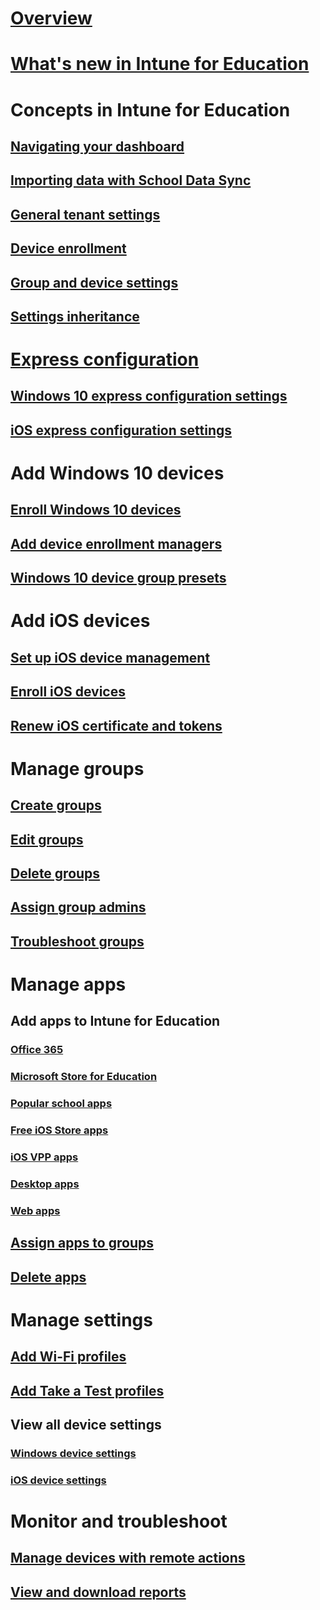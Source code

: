 # [Overview](what-is-intune-for-education.md)
# [What's new in Intune for Education](whats-new-in-edu.md)
# Concepts in Intune for Education
## [Navigating your dashboard](how-do-i-customize-my-dashboard.md)
## [Importing data with School Data Sync](what-is-school-data-sync.md)
## [General tenant settings](edu-tenant-general-settings.md)
## [Device enrollment](how-should-I-enroll-devices.md)
## [Group and device settings](manage-device-settings-edu.md)
## [Settings inheritance](settings-inheritance.md)
# [Express configuration](express-configuration-intune-edu.md)
## [Windows 10 express configuration settings](edu-express-config-settings-windows.md)
## [iOS express configuration settings](edu-express-config-settings-ios.md)
# Add Windows 10 devices
## [Enroll Windows 10 devices](add-devices-windows.md)
## [Add device enrollment managers](add-enrollment-managers.md)
## [Windows 10 device group presets](all-devices-group-presets-windows-edu.md)
# Add iOS devices
## [Set up iOS device management](setup-ios-device-management.md)
## [Enroll iOS devices](add-devices-ios-edu.md)
## [Renew iOS certificate and tokens](renew-ios-certificate-token.md)
# Manage groups
## [Create groups](what-are-groups.md)
## [Edit groups](edit-groups-intune-for-edu.md)
## [Delete groups](delete-group-intune-for-education.md)
## [Assign group admins](group-admin-delegate.md)
## [Troubleshoot groups](troubleshoot-groups-intune-for-edu.md)
# Manage apps
## Add apps to Intune for Education
### [Office 365](install-office.md)
### [Microsoft Store for Education](acquire-store-apps.md)
### [Popular school apps](add-popular-apps-edu.md)
### [Free iOS Store apps](add-apps-ios.md)
### [iOS VPP apps](add-vpp-apps-ios.md)
### [Desktop apps](add-desktop-apps-edu.md)
### [Web apps](add-web-apps-edu.md)
## [Assign apps to groups](assign-apps.md)
## [Delete apps](delete-apps-intune-edu.md)
# Manage settings
## [Add Wi-Fi profiles](add-wi-fi-profile.md)
## [Add Take a Test profiles](take-a-test-profiles.md) 
## View all device settings
### [Windows device settings](all-edu-settings-windows.md)
### [iOS device settings](all-edu-settings-ios.md) 
# Monitor and troubleshoot
## [Manage devices with remote actions](edu-device-remote-actions.md)
## [View and download reports](what-are-reports.md)
